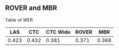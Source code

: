 ## ROVER and MBR
Table of WER

| LAS  | CTC | CTC Wide | ROVER | MBR
| ------------- | ------------- |------------- | ------------- |------------- |
| 0.423  | 0.432 | 0.381 | 0.371 | 0.368
